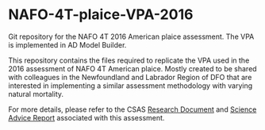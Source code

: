 # NAFO-4T-plaice-VPA-2016
Git repository for the NAFO 4T 2016 American plaice assessment. The VPA is implemented in AD Model Builder.

This repository contains the files required to replicate the VPA used in the 2016 assessment of NAFO 4T American plaice. Mostly created to be shared with colleagues in the Newfoundland and Labrador Region of DFO that are interested in implementing a similar assessment methodology with varying natural mortality.

For more details, please refer to the CSAS [Research Document](http://www.dfo-mpo.gc.ca/csas-sccs/Publications/ResDocs-DocRech/2016/2016_057-eng.html) and [Science Advice Report](http://www.dfo-mpo.gc.ca/csas-sccs/Publications/SAR-AS/2016/2016_031-eng.html) associated with this assessment.
